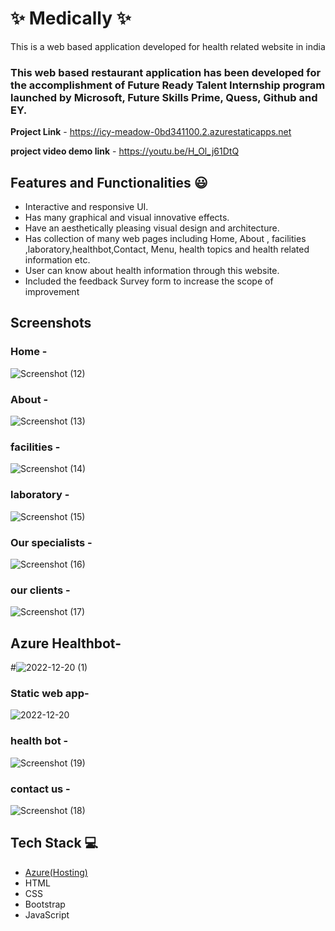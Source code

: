 # ✨ Medically ✨

This is a web based application developed for health related  website in india

### This web based restaurant application has been developed for the accomplishment of Future Ready Talent Internship program launched by Microsoft, Future Skills Prime, Quess, Github and EY.


**Project Link** - https://icy-meadow-0bd341100.2.azurestaticapps.net


**project video demo link**  -  https://youtu.be/H_Ol_j61DtQ

## Features and Functionalities 😃

- Interactive and responsive UI.
- Has many graphical and visual innovative effects.
- Have an aesthetically pleasing visual design and architecture.
- Has collection of many web pages including Home, About , facilities ,laboratory,healthbot,Contact, Menu, health topics and health related information etc.
- User can know about health information through this website.
- Included the feedback Survey form to increase the scope of improvement 

## Screenshots

   

### Home  -

![Screenshot (12)](https://user-images.githubusercontent.com/115459443/206962923-2a74232f-3583-4670-b6df-b3d826b60336.png)





### About  -

![Screenshot (13)](https://user-images.githubusercontent.com/115459443/206963134-6193dc02-a31e-42bd-8a0c-afd1bc8ebf6e.png)






### facilities  -
![Screenshot (14)](https://user-images.githubusercontent.com/115459443/206963142-86ab2953-f7b2-4caf-9551-ae0b98447986.png)






### laboratory  -

![Screenshot (15)](https://user-images.githubusercontent.com/115459443/206963151-d2cd75bf-5dbf-4bae-a05b-aeba4ddccd1e.png)




### Our specialists  -

![Screenshot (16)](https://user-images.githubusercontent.com/115459443/206963261-e033ae32-10b3-484b-87a1-dc30cd3c27cb.png)




### our clients  - 
![Screenshot (17)](https://user-images.githubusercontent.com/115459443/206963485-b046f27c-e826-47ad-ae99-1b8dc2a9ea3b.png)



## Azure Healthbot-


#![2022-12-20 (1)](https://user-images.githubusercontent.com/115459443/208690822-e1316bd2-a693-477a-9694-21831c0543fa.png)


### Static web app-




![2022-12-20](https://user-images.githubusercontent.com/115459443/208689512-a68a3e8f-d1f4-48d4-b342-a2c9ee22ebab.png)





### health bot  -
![Screenshot (19)](https://user-images.githubusercontent.com/115459443/206963514-32d9d929-bbe4-4120-90b9-a17cfeab4907.png)








### contact us  -
![Screenshot (18)](https://user-images.githubusercontent.com/115459443/206963508-26805115-9bb9-4dfc-9e88-0a191f58cb26.png)










## Tech Stack 💻

- [Azure(Hosting)](https://azure.microsoft.com/en-in/features/azure-portal/)
- HTML
- CSS
- Bootstrap
- JavaScript

